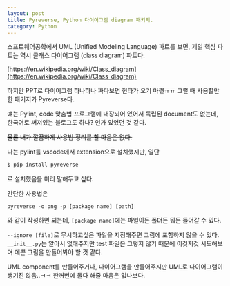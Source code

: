 ```yaml
---
layout: post
title: Pyreverse, Python 다이어그램 diagram 패키지.
category: Python
---
```


소프트웨어공학에서 UML (Unified Modeling Language) 파트를 보면, 제일 핵심 파트는 역시 클래스 다이어그램 (class diagram) 파트다.

[https://en.wikipedia.org/wiki/Class_diagram](https://en.wikipedia.org/wiki/Class_diagram)

하지만 PPT로 다이어그램 하나하나 짜다보면 현타가 오기 마련ㅠㅠ 그럴 때 사용할만한 패키지가 Pyreverse다.

<!--description-->

얘는 Pylint, code 맞춤법 프로그램에 내장되어 있어서 독립된 document도 없는데, 한국어로 써져있는 블로그도 하나? 인가 있었던 것 같다.

~~물론 내가 깔끔하게 사용법 정리를 할 마음은 없다.~~

나는 pylint를 vscode에서 extension으로 설치했지만, 일단
```sh
$ pip install pyreverse
```
로 설치했음을 미리 말해두고 싶다.

간단한 사용법은
```
pyreverse -o png -p [package name] [path]
```
와 같이 작성하면 되는데, `[package name]`에는 파일이든 폴더든 뭐든 들어갈 수 있다.

`--ignore [file]`로 무시하고싶은 파일을 지정해주면 그림에 포함하지 않을 수 있다. `__init__.py`는 알아서 없애주지만 test 파일은 그렇지 않기 때문에 이것저것 시도해보며 예쁜 그림을 만들어봐야 할 것 같다.

UML component를 만들어주거나, 다이어그램을 만들어주지만 UML로 다이어그램이 생기진 않음..ㅋㅋ 한꺼번에 둘다 해줄 마음은 없나보다.
